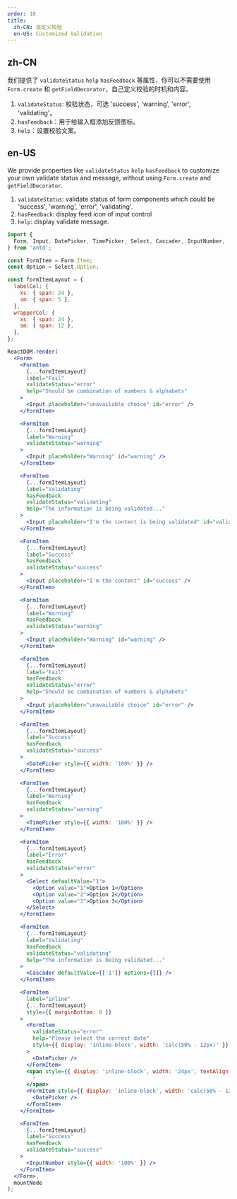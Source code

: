 ```yaml
---
order: 10
title:
  zh-CN: 自定义校验
  en-US: Customized Validation
---
```


## zh-CN

我们提供了 `validateStatus` `help` `hasFeedback` 等属性，你可以不需要使用 `Form.create` 和 `getFieldDecorator`，自己定义校验的时机和内容。

1. `validateStatus`: 校验状态，可选 'success', 'warning', 'error', 'validating'。
2. `hasFeedback`：用于给输入框添加反馈图标。
3. `help`：设置校验文案。

## en-US

We provide properties like `validateStatus` `help` `hasFeedback` to customize your own validate status and message, without using `Form.create` and `getFieldDecorator`.

1. `validateStatus`: validate status of form components which could be 'success', 'warning', 'error', 'validating'.
2. `hasFeedback`: display feed icon of input control
3. `help`: display validate message.

````jsx
import {
  Form, Input, DatePicker, TimePicker, Select, Cascader, InputNumber,
} from 'antd';

const FormItem = Form.Item;
const Option = Select.Option;

const formItemLayout = {
  labelCol: {
    xs: { span: 24 },
    sm: { span: 5 },
  },
  wrapperCol: {
    xs: { span: 24 },
    sm: { span: 12 },
  },
};

ReactDOM.render(
  <Form>
    <FormItem
      {...formItemLayout}
      label="Fail"
      validateStatus="error"
      help="Should be combination of numbers & alphabets"
    >
      <Input placeholder="unavailable choice" id="error" />
    </FormItem>

    <FormItem
      {...formItemLayout}
      label="Warning"
      validateStatus="warning"
    >
      <Input placeholder="Warning" id="warning" />
    </FormItem>

    <FormItem
      {...formItemLayout}
      label="Validating"
      hasFeedback
      validateStatus="validating"
      help="The information is being validated..."
    >
      <Input placeholder="I'm the content is being validated" id="validating" />
    </FormItem>

    <FormItem
      {...formItemLayout}
      label="Success"
      hasFeedback
      validateStatus="success"
    >
      <Input placeholder="I'm the content" id="success" />
    </FormItem>

    <FormItem
      {...formItemLayout}
      label="Warning"
      hasFeedback
      validateStatus="warning"
    >
      <Input placeholder="Warning" id="warning" />
    </FormItem>

    <FormItem
      {...formItemLayout}
      label="Fail"
      hasFeedback
      validateStatus="error"
      help="Should be combination of numbers & alphabets"
    >
      <Input placeholder="unavailable choice" id="error" />
    </FormItem>

    <FormItem
      {...formItemLayout}
      label="Success"
      hasFeedback
      validateStatus="success"
    >
      <DatePicker style={{ width: '100%' }} />
    </FormItem>

    <FormItem
      {...formItemLayout}
      label="Warning"
      hasFeedback
      validateStatus="warning"
    >
      <TimePicker style={{ width: '100%' }} />
    </FormItem>

    <FormItem
      {...formItemLayout}
      label="Error"
      hasFeedback
      validateStatus="error"
    >
      <Select defaultValue="1">
        <Option value="1">Option 1</Option>
        <Option value="2">Option 2</Option>
        <Option value="3">Option 3</Option>
      </Select>
    </FormItem>

    <FormItem
      {...formItemLayout}
      label="Validating"
      hasFeedback
      validateStatus="validating"
      help="The information is being validated..."
    >
      <Cascader defaultValue={['1']} options={[]} />
    </FormItem>

    <FormItem
      label="inline"
      {...formItemLayout}
      style={{ marginBottom: 0 }}
    >
      <FormItem
        validateStatus="error"
        help="Please select the correct date"
        style={{ display: 'inline-block', width: 'calc(50% - 12px)' }}
      >
        <DatePicker />
      </FormItem>
      <span style={{ display: 'inline-block', width: '24px', textAlign: 'center' }}>
        -
      </span>
      <FormItem style={{ display: 'inline-block', width: 'calc(50% - 12px)' }}>
        <DatePicker />
      </FormItem>
    </FormItem>

    <FormItem
      {...formItemLayout}
      label="Success"
      hasFeedback
      validateStatus="success"
    >
      <InputNumber style={{ width: '100%' }} />
    </FormItem>
  </Form>,
  mountNode
);
````
